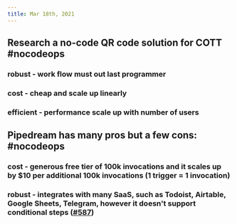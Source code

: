 ```yaml
---
title: Mar 18th, 2021
---
```


## Research a no-code QR code solution for COTT #nocodeops
### robust - work flow must out last programmer
### cost - cheap and scale up linearly
### efficient - performance scale up with number of users
## Pipedream has many pros but a few cons: #nocodeops
### cost - generous free tier of 100k invocations and it scales up by $10 per additional 100k invocations (1 trigger = 1 invocation)
### robust - integrates with many SaaS, such as Todoist, Airtable, Google Sheets, Telegram, however it doesn't support conditional steps ([#587](https://github.com/PipedreamHQ/pipedream/discussions/587))
###
